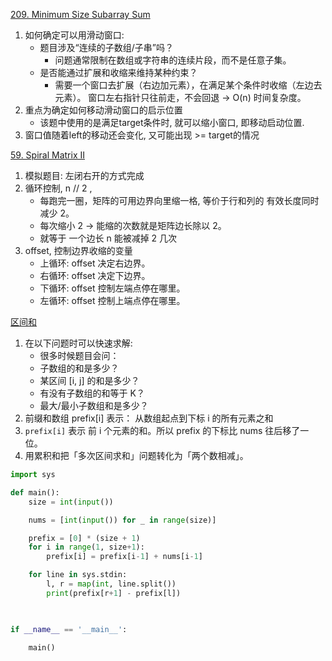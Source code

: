 
[209. Minimum Size Subarray Sum](https://leetcode.com/problems/minimum-size-subarray-sum/description/)
1. 如何确定可以用滑动窗口:
    * 题目涉及“连续的子数组/子串”吗？
        * 问题通常限制在数组或字符串的连续片段，而不是任意子集。
    * 是否能通过扩展和收缩来维持某种约束？
        * 需要一个窗口去扩展（右边加元素），在满足某个条件时收缩（左边去元素）。
窗口左右指针只往前走，不会回退 → O(n) 时间复杂度。
2. 重点为确定如何移动滑动窗口的启示位置
    * 该题中使用的是满足target条件时, 就可以缩小窗口, 即移动启动位置.
3. 窗口值随着left的移动还会变化, 又可能出现 >= target的情况


[59. Spiral Matrix II](https://leetcode.com/problems/spiral-matrix-ii/)

1. 模拟题目: 左闭右开的方式完成
2. 循环控制, n // 2 , 
    * 每跑完一圈，矩阵的可用边界向里缩一格, 等价于行和列的 有效长度同时减少 2。
    * 每次缩小 2 → 能缩的次数就是矩阵边长除以 2。
    * 就等于 一个边长 n 能被减掉 2 几次
3. offset, 控制边界收缩的变量
    * 上循环: offset 决定右边界。
    * 右循环: offset 决定下边界。
    * 下循环: offset 控制左端点停在哪里。
    * 左循环: offset 控制上端点停在哪里。

[区间和](https://programmercarl.com/kamacoder/0058.%E5%8C%BA%E9%97%B4%E5%92%8C.html#%E5%85%B6%E4%BB%96%E8%AF%AD%E8%A8%80%E7%89%88%E6%9C%AC)
1. 在以下问题时可以快速求解:
    * 很多时候题目会问：
    * 子数组的和是多少？
    * 某区间 [i, j] 的和是多少？
    * 有没有子数组的和等于 K？
    * 最大/最小子数组和是多少？
2. 前缀和数组 prefix[i] 表示： 从数组起点到下标 i 的所有元素之和
3. `prefix[i]` 表示 前 i 个元素的和。所以 prefix 的下标比 nums 往后移了一位。
4. 用累积和把「多次区间求和」问题转化为「两个数相减」。

```python
import sys

def main():
    size = int(input())

    nums = [int(input()) for _ in range(size)]

    prefix = [0] * (size + 1)
    for i in range(1, size+1):
        prefix[i] = prefix[i-1] + nums[i-1]

    for line in sys.stdin:
        l, r = map(int, line.split())
        print(prefix[r+1] - prefix[l])
    


if __name__ == '__main__':

    main()
```